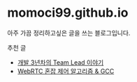 # momoci99.github.io

아주 가끔 정리하고싶은 글을 쓰는 블로그입니다.

추천 글

- [개발 3년차의 Team Lead 이야기](https://momoci99.github.io/TeamLeaderAsNewbie/)
- [WebRTC 혼잡 제어 알고리즘 & GCC](https://momoci99.github.io/WebRTC-and-Google-Congestion-Control/)
